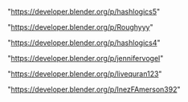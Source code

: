 "https://developer.blender.org/p/hashlogics5"

"https://developer.blender.org/p/Roughyyy"

"https://developer.blender.org/p/hashlogics4"

"https://developer.blender.org/p/jennifervogel"

"https://developer.blender.org/p/livequran123"

"https://developer.blender.org/p/InezFAmerson392"

 
